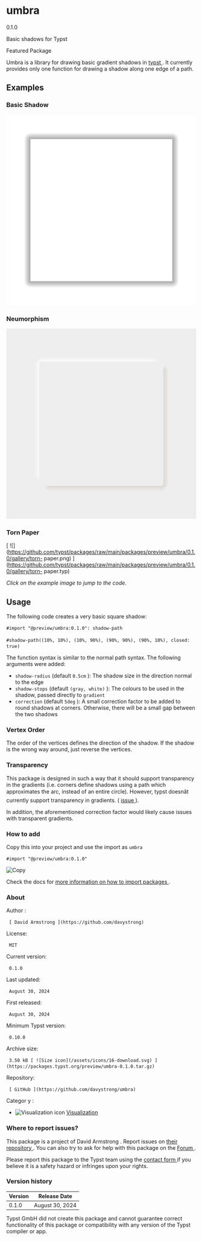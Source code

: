 #  umbra

0.1.0

Basic shadows for Typst

Featured  Package

Umbra is a library for drawing basic gradient shadows in [ typst
](https://typst.app/) . It currently provides only one function for drawing a
shadow along one edge of a path.

##  Examples

###  Basic Shadow

[
![](https://github.com/typst/packages/raw/main/packages/preview/umbra/0.1.0/gallery/basic.png)
](https://github.com/typst/packages/raw/main/packages/preview/umbra/0.1.0/gallery/basic.typ)

###  Neumorphism

[
![](https://github.com/typst/packages/raw/main/packages/preview/umbra/0.1.0/gallery/neumorphism.png)
](https://github.com/typst/packages/raw/main/packages/preview/umbra/0.1.0/gallery/neumorphism.typ)

###  Torn Paper

[
![](https://github.com/typst/packages/raw/main/packages/preview/umbra/0.1.0/gallery/torn-
paper.png)
](https://github.com/typst/packages/raw/main/packages/preview/umbra/0.1.0/gallery/torn-
paper.typ)

_Click on the example image to jump to the code._

##  Usage

The following code creates a very basic square shadow:

    
    
    #import "@preview/umbra:0.1.0": shadow-path
    
    #shadow-path((10%, 10%), (10%, 90%), (90%, 90%), (90%, 10%), closed: true)
    

The function syntax is similar to the normal path syntax. The following
arguments were added:

  * ` shadow-radius ` (default ` 0.5cm ` ): The shadow size in the direction normal to the edge 
  * ` shadow-stops ` (default ` (gray, white) ` ): The colours to be used in the shadow, passed directly to ` gradient `
  * ` correction ` (default ` 5deg ` ): A small correction factor to be added to round shadows at corners. Otherwise, there will be a small gap between the two shadows 

###  Vertex Order

The order of the vertices defines the direction of the shadow. If the shadow
is the wrong way around, just reverse the vertices.

###  Transparency

This package is designed in such a way that it should support transparency in
the gradients (i.e. corners define shadows using a path which approximates the
arc, instead of an entire circle). However, typst doesnât currently support
transparency in gradients. ( [ issue
](https://github.com/typst/typst/issues/2546) ).

In addition, the aforementioned correction factor would likely cause issues
with transparent gradients.

###  How to add

Copy this into your project and use the import as  ` umbra `

    
    
    #import "@preview/umbra:0.1.0"

![Copy](/assets/icons/16-copy.svg)

Check the docs for  [ more information on how to import packages
](https://typst.app/docs/reference/scripting/#packages) .

###  About

Author  :

     [ David Armstrong ](https://github.com/davystrong)
License:

     MIT 
Current version:

     0.1.0 
Last updated:

     August 30, 2024 
First released:

     August 30, 2024 
Minimum Typst version:

     0.10.0 
Archive size:

     3.50 kB [ ![Size icon](/assets/icons/16-download.svg) ](https://packages.typst.org/preview/umbra-0.1.0.tar.gz)
Repository:

     [ GitHub ](https://github.com/davystrong/umbra)
Categor  y  :

    

  * ![Visualization icon](/assets/icons/16-chart.svg) [ Visualization ](https://typst.app/universe/search/?category=visualization)

###  Where to report issues?

This  package  is a project of  David Armstrong  .  Report issues on  [ their
repository ](https://github.com/davystrong/umbra) .  You can also try to ask
for help with this  package  on the  [ Forum ](https://forum.typst.app) .

Please report this  package  to the Typst team using the  [ contact form
](https://typst.app/contact) if you believe it is a safety hazard or infringes
upon your rights.

###  Version history

Version  |  Release Date   
---|---  
0.1.0  |  August 30, 2024   
  
Typst GmbH did not create this  package  and cannot guarantee correct
functionality of this  package  or compatibility with any version of the Typst
compiler or app.

